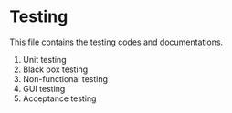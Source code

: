 # Testing

This file contains the testing codes and documentations. 

1. Unit testing
2. Black box testing
3. Non-functional testing
4. GUI testing
5. Acceptance testing 

